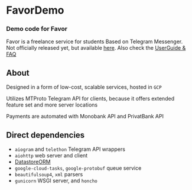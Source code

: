 # FavorDemo
### Demo code for Favor

Favor is a freelance service for students Based on Telegram Messenger. Not officially released yet, but available [here](https://t.me/FavorlBot). Also check the [UserGuide & FAQ](https://telegra.ph/Favor-10-02)


## About
Designed in a form of low-cost, scalable services, hosted in `GCP`

Utilizes MTProto Telegram API for clients, because it offers extended feature set and more server locations

Payments are automated with Monobank API and PrivatBank API


## Direct dependencies
- `aiogram` and `telethon` Telegram API wrappers  
- `aiohttp` web server and client  
- [DatastoreORM](https://github.com/whyh/DatastoreODM)
- `google-cloud-tasks`, `google-protobuf` queue service  
- `beautifulsoup4`, `xml` parsers  
- `gunicorn` WSGI server, and `honcho`  
